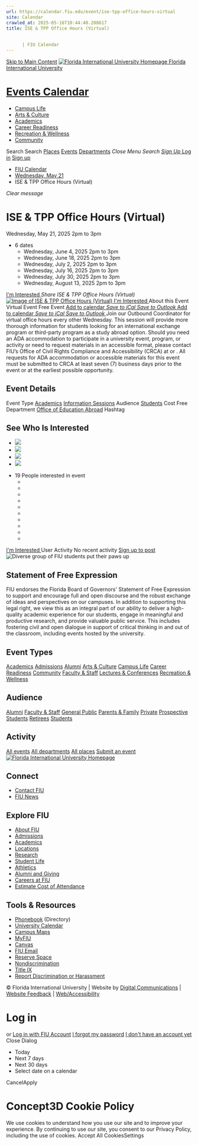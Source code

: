 ```yaml
---
url: https://calendar.fiu.edu/event/ise-tpp-office-hours-virtual
site: Calendar
crawled_at: 2025-05-16T10:44:40.208617
title: ISE & TPP Office Hours (Virtual)
    
    
      | FIU Calendar
---
```


[Skip to Main Content](https://calendar.fiu.edu/event/ise-tpp-office-hours-virtual#main-content)
[![Florida International University Homepage](https://digicdn.fiu.edu/core/_assets/images/logo-top.png) Florida International University](https://www.fiu.edu)
# [Events Calendar ](https://calendar.fiu.edu/)
  * [Campus Life](https://calendar.fiu.edu/calendar?event_types%5B%5D=127595)
  * [Arts & Culture](https://calendar.fiu.edu/calendar?event_types%5B%5D=127590)
  * [Academics](https://calendar.fiu.edu/calendar?event_types%5B%5D=127582)
  * [Career Readiness](https://calendar.fiu.edu/calendar?event_types%5B%5D=127584)
  * [Recreation & Wellness](https://calendar.fiu.edu/calendar?event_types%5B%5D=127603)
  * [Community](https://calendar.fiu.edu/calendar?event_types%5B%5D=127601)


Search Search
[Places](https://calendar.fiu.edu/search/places) [Events](https://calendar.fiu.edu/calendar) [Departments](https://calendar.fiu.edu/search/departments)
_Close Menu_
_Search_ [ _Sign Up_ ](https://calendar.fiu.edu/signup)
[Log in](https://calendar.fiu.edu/auth/shib_login?previous_url=https%3A%2F%2Fcalendar.fiu.edu%2Fevent%2Fise-tpp-office-hours-virtual) [Sign up](https://calendar.fiu.edu/signup)
  * [FIU Calendar](https://calendar.fiu.edu/)
  * [Wednesday, May 21](https://calendar.fiu.edu/calendar/day/2025/5/21)
  * ISE & TPP Office Hours (Virtual)


_Clear message_
# ISE & TPP Office Hours (Virtual)
Wednesday, May 21, 2025 2pm to 3pm 
+ 6 dates
  * Wednesday, June 4, 2025 2pm to 3pm
  * Wednesday, June 18, 2025 2pm to 3pm
  * Wednesday, July 2, 2025 2pm to 3pm
  * Wednesday, July 16, 2025 2pm to 3pm
  * Wednesday, July 30, 2025 2pm to 3pm
  * Wednesday, August 13, 2025 2pm to 3pm


[ I'm Interested ](https://calendar.fiu.edu/event/48374580531886/confirm?return=https%3A%2F%2Fcalendar.fiu.edu%2Fevent%2Fise-tpp-office-hours-virtual)
_Share ISE & TPP Office Hours (Virtual)_
[ ![Image of ISE & TPP Office Hours \(Virtual\)](https://localist-images.azureedge.net/photos/48374580600516/card/fbb4f1481a7d628910bca133946246abf0a60e39.jpg) ](https://calendar.fiu.edu/photo/48374580600516)
[ I'm Interested ](https://calendar.fiu.edu/event/48374580531886/confirm?return=https%3A%2F%2Fcalendar.fiu.edu%2Fevent%2Fise-tpp-office-hours-virtual)
About this Event
Virtual Event Free Event
[Add to calendar ](https://calendar.fiu.edu/event/ise-tpp-office-hours-virtual)
[ _Save to iCal_ ](https://calendar.fiu.edu/event/ise-tpp-office-hours-virtual.ics "Save to iCal") [ _Save to Outlook_ ](https://calendar.fiu.edu/event/ise-tpp-office-hours-virtual.ics "Save to Outlook")
[Add to calendar ](https://calendar.fiu.edu/event/ise-tpp-office-hours-virtual)
[ _Save to iCal_ ](https://calendar.fiu.edu/event/ise-tpp-office-hours-virtual.ics "Save to iCal") [ _Save to Outlook_ ](https://calendar.fiu.edu/event/ise-tpp-office-hours-virtual.ics "Save to Outlook")
Join our Outbound Coordinator for virtual office hours every other Wednesday. This session will provide more thorough information for students looking for an international exchange program or third-party program as a study abroad option. 
Should you need an ADA accommodation to participate in a university event, program, or activity or need to request materials in an accessible format, please contact FIU’s Office of Civil Rights Compliance and Accessibility (CRCA) at or . All requests for ADA accommodation or accessible materials for this event must be submitted to CRCA at least seven (7) business days prior to the event or at the earliest possible opportunity. 
## Event Details
Event Type
[Academics](https://calendar.fiu.edu/search/events?event_types%5B%5D=127582) [Information Sessions](https://calendar.fiu.edu/search/events?event_types%5B%5D=127586)
Audience
[Students](https://calendar.fiu.edu/search/events?event_types%5B%5D=121719)
Cost
Free
Department
[Office of Education Abroad](https://calendar.fiu.edu/department/study_abroad)
Hashtag
##  See Who Is Interested 
  * ![](https://localist-images.azureedge.net/photos/664326/small/7eb1b843932ccca9c16245cc99f64d88370c9c69.jpg)
  * ![](https://localist-images.azureedge.net/photos/664326/small/7eb1b843932ccca9c16245cc99f64d88370c9c69.jpg)
  * ![](https://localist-images.azureedge.net/photos/664326/small/7eb1b843932ccca9c16245cc99f64d88370c9c69.jpg)
  * ![](https://localist-images.azureedge.net/photos/664326/small/7eb1b843932ccca9c16245cc99f64d88370c9c69.jpg)


+ 19 People interested in event 
  * [](https://calendar.fiu.edu/event/ise-tpp-office-hours-virtual)
  * [](https://calendar.fiu.edu/event/ise-tpp-office-hours-virtual)
  * [](https://calendar.fiu.edu/event/ise-tpp-office-hours-virtual)
  * [](https://calendar.fiu.edu/event/ise-tpp-office-hours-virtual)
  * [](https://calendar.fiu.edu/event/ise-tpp-office-hours-virtual)
  * [](https://calendar.fiu.edu/event/ise-tpp-office-hours-virtual)
  * [](https://calendar.fiu.edu/event/ise-tpp-office-hours-virtual)
  * [](https://calendar.fiu.edu/event/ise-tpp-office-hours-virtual)
  * [](https://calendar.fiu.edu/event/ise-tpp-office-hours-virtual)
  * [](https://calendar.fiu.edu/event/ise-tpp-office-hours-virtual)


[ I'm Interested ](https://calendar.fiu.edu/event/48374580531886/confirm?return=https%3A%2F%2Fcalendar.fiu.edu%2Fevent%2Fise-tpp-office-hours-virtual)
User Activity
No recent activity
[Sign up to post](https://calendar.fiu.edu/auth/shib_login?previous_url=https%3A%2F%2Fcalendar.fiu.edu%2Fevent%2Fise-tpp-office-hours-virtual)
![Diverse group of FIU students put their paws up](https://www.fiu.edu/_assets/images/thumbnail-students-paw.jpg)
## Statement of Free Expression
FIU endorses the Florida Board of Governors' Statement of Free Expression to support and encourage full and open discourse and the robust exchange of ideas and perspectives on our campuses. In addition to supporting this legal right, we view this as an integral part of our ability to deliver a high-quality academic experience for our students, engage in meaningful and productive research, and provide valuable public service. This includes fostering civil and open dialogue in support of critical thinking in and out of the classroom, including events hosted by the university.
## Event Types
[Academics](https://calendar.fiu.edu/calendar?event_types%5B%5D=127582)
[Admissions](https://calendar.fiu.edu/calendar?event_types%5B%5D=127583)
[Alumni](https://calendar.fiu.edu/calendar?event_types%5B%5D=127589)
[Arts & Culture](https://calendar.fiu.edu/calendar?event_types%5B%5D=127590)
[Campus Life](https://calendar.fiu.edu/calendar?event_types%5B%5D=127595)
[Career Readiness](https://calendar.fiu.edu/calendar?event_types%5B%5D=127584)
[Community](https://calendar.fiu.edu/calendar?event_types%5B%5D=127601)
[Faculty & Staff](https://calendar.fiu.edu/calendar?event_types%5B%5D=127602)
[Lectures & Conferences](https://calendar.fiu.edu/calendar?event_types%5B%5D=127587)
[Recreation & Wellness](https://calendar.fiu.edu/calendar?event_types%5B%5D=127603)
## Audience
[Alumni](https://calendar.fiu.edu/calendar?event_types%5B%5D=121721)
[Faculty & Staff](https://calendar.fiu.edu/calendar?event_types%5B%5D=121720)
[General Public](https://calendar.fiu.edu/calendar?event_types%5B%5D=121722)
[Parents & Family](https://calendar.fiu.edu/calendar?event_types%5B%5D=36918157286658)
[Private](https://calendar.fiu.edu/calendar?event_types%5B%5D=129753)
[Prospective Students](https://calendar.fiu.edu/calendar?event_types%5B%5D=121723)
[Retirees](https://calendar.fiu.edu/calendar?event_types%5B%5D=37290279036119)
[Students](https://calendar.fiu.edu/calendar?event_types%5B%5D=121719)
## Activity
[All events](https://calendar.fiu.edu/search?what=events)
[All departments](https://calendar.fiu.edu/search/departments)
[All places](https://calendar.fiu.edu/search?what=places)
[Submit an event](https://calendar.fiu.edu/admin/events/new/basic-information)
[ ![Florida International University Homepage](https://digicdn.fiu.edu/core/_assets/images/footer-logo.svg) ](https://www.fiu.edu/)
## Connect
  * [Contact FIU](https://www.fiu.edu/about/contact-us/index.html)
  * [FIU News](https://news.fiu.edu/)


## Explore FIU
  * [About FIU](https://www.fiu.edu/about/index.html)
  * [Admissions](https://www.fiu.edu/admissions/index.html)
  * [Academics](https://www.fiu.edu/academics/index.html)
  * [Locations](https://www.fiu.edu/locations/index.html)
  * [Research](https://www.fiu.edu/research/index.html)
  * [Student Life](https://www.fiu.edu/student-life/index.html)
  * [Athletics](https://www.fiu.edu/athletics/index.html)
  * [Alumni and Giving](https://www.fiu.edu/alumni-and-giving/index.html)
  * [Careers at FIU](https://hr.fiu.edu/careers/)
  * [Estimate Cost of Attendance](https://onestop.fiu.edu/finances/estimate-your-costs/)


## Tools & Resources
  * [Phonebook](https://phonebook.fiu.edu) (Directory)
  * [University Calendar](https://calendar.fiu.edu/)
  * [Campus Maps](https://campusmaps.fiu.edu/)
  * [MyFIU](https://my.fiu.edu/)
  * [Canvas](https://canvas.fiu.edu)
  * [FIU Email](http://mail.fiu.edu/)
  * [Reserve Space](https://reservespace.fiu.edu/make-reservation/)
  * [Nondiscrimination](https://ace.fiu.edu/civil-rights-and-accessibility/harassment-and-discrimination/)
  * [Title IX](https://ace.fiu.edu/title-ix/)
  * [Report Discrimination or Harassment](https://report.fiu.edu/)


© Florida International University  | Website by [Digital Communications](https://stratcomm.fiu.edu/digital-print/websites/) | [Website Feedback](https://webforms.fiu.edu/view.php?id=370774&element_5=https://calendar.fiu.edu/https://calendar.fiu.edu/) | [Web/Accessibility](https://accessibility.fiu.edu/)
# Log in
or
[Log in with FIU Account](https://calendar.fiu.edu/auth/shib_login?previous_url=https%3A%2F%2Fcalendar.fiu.edu%2Fevent%2Fise-tpp-office-hours-virtual)
[I forgot my password](https://calendar.fiu.edu/auth/forgot) [I don't have an account yet](https://calendar.fiu.edu/signup)
Close Dialog
  * Today
  * Next 7 days
  * Next 30 days
  * Select date on a calendar


CancelApply
# Concept3D Cookie Policy
We use cookies to understand how you use our site and to improve your experience. By continuing to use our site, you consent to our Privacy Policy, including the use of cookies. 
Accept All CookiesSettings
